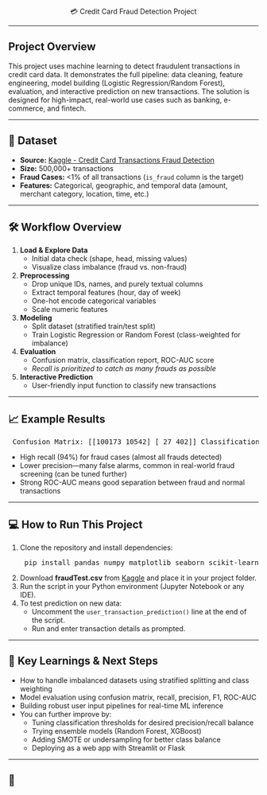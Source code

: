 <center>💳 Credit Card Fraud Detection Project</center>
<hr> <h2>Project Overview</h2> <p> This project uses machine learning to detect fraudulent transactions in credit card data. It demonstrates the full pipeline: data cleaning, feature engineering, model building (Logistic Regression/Random Forest), evaluation, and interactive prediction on new transactions. The solution is designed for high-impact, real-world use cases such as banking, e-commerce, and fintech. </p> <hr> <h2>📂 Dataset</h2> <ul> <li><b>Source:</b> <a href="https://www.kaggle.com/datasets/kartik2112/fraud-detection">Kaggle - Credit Card Transactions Fraud Detection</a></li> <li><b>Size:</b> 500,000+ transactions</li> <li><b>Fraud Cases:</b> <1% of all transactions (<code>is_fraud</code> column is the target)</li> <li><b>Features:</b> Categorical, geographic, and temporal data (amount, merchant category, location, time, etc.)</li> </ul> <hr> <h2>🛠️ Workflow Overview</h2> <ol> <li><b>Load & Explore Data</b> <ul> <li>Initial data check (shape, head, missing values)</li> <li>Visualize class imbalance (fraud vs. non-fraud)</li> </ul> </li> <li><b>Preprocessing</b> <ul> <li>Drop unique IDs, names, and purely textual columns</li> <li>Extract temporal features (hour, day of week)</li> <li>One-hot encode categorical variables</li> <li>Scale numeric features</li> </ul> </li> <li><b>Modeling</b> <ul> <li>Split dataset (stratified train/test split)</li> <li>Train Logistic Regression or Random Forest (class-weighted for imbalance)</li> </ul> </li> <li><b>Evaluation</b> <ul> <li>Confusion matrix, classification report, ROC-AUC score</li> <li><i>Recall is prioritized to catch as many frauds as possible</i></li> </ul> </li> <li><b>Interactive Prediction</b> <ul> <li>User-friendly input function to classify new transactions</li> </ul> </li> </ol> <hr> <h2>📈 Example Results</h2> <pre> Confusion Matrix: [[100173 10542] [ 27 402]] Classification Report: precision recall f1-score support 0 1.00 0.90 0.95 110715 1 0.04 0.94 0.07 429 accuracy 0.90 111144 macro avg 0.52 0.92 0.51 111144 weighted avg 1.00 0.90 0.95 111144 ROC-AUC Score: 0.9787 </pre> <ul> <li>High recall (94%) for fraud cases (almost all frauds detected)</li> <li>Lower precision—many false alarms, common in real-world fraud screening (can be tuned further)</li> <li>Strong ROC-AUC means good separation between fraud and normal transactions</li> </ul> <hr> <h2>💻 How to Run This Project</h2> <ol> <li>Clone the repository and install dependencies:</li> <pre> pip install pandas numpy matplotlib seaborn scikit-learn </pre> <li>Download <b>fraudTest.csv</b> from <a href="https://www.kaggle.com/datasets/kartik2112/fraud-detection">Kaggle</a> and place it in your project folder.</li> <li>Run the script in your Python environment (Jupyter Notebook or any IDE).</li> <li> To test prediction on new data: <ul> <li>Uncomment the <code>user_transaction_prediction()</code> line at the end of the script.</li> <li>Run and enter transaction details as prompted.</li> </ul> </li> </ol> <hr> <h2>📝 Key Learnings & Next Steps</h2> <ul> <li>How to handle imbalanced datasets using stratified splitting and class weighting</li> <li>Model evaluation using confusion matrix, recall, precision, F1, ROC-AUC</li> <li>Building robust user input pipelines for real-time ML inference</li> <li>You can further improve by: <ul> <li>Tuning classification thresholds for desired precision/recall balance</li> <li>Trying ensemble models (Random Forest, XGBoost)</li> <li>Adding SMOTE or undersampling for better class balance</li> <li>Deploying as a web app with Streamlit or Flask</li> </ul> </li> </ul> <hr> <h2>🙋
